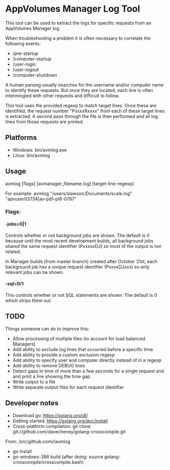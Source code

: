 # AppVolumes Manager Log Tool

This tool can be used to extract the logs for specific requests from an AppVolumes Manager log.

When troubleshooting a problem it is often necessary to correlate the following events:

* /pre-startup
* /computer-startup
* /user-login
* /user-logout
* /computer-shutdown

A human parsing usually searches for the username and/or computer name to identify these requests.
But once they are located, each line is often intermingled with other requests and difficult to follow.

This tool uses the provided regexp to match target lines. 
Once these are identified, the request number "PxxxxRxxxx" from each of these target lines is extracted.
A second pass through the file is then performed and all log lines from those requests are printed.


## Platforms

- Windows: bin/avmlog.exe
- Linux: bin/avmlog


## Usage

avmlog [flags] [avmanager_filename.log] [target-line-regexp]

For example:
avmlog "/users/slawson/Documents/scale.log" "apvuser03734|av-pd1-pl8-0787"

### Flags:

#### -jobs=0|1

Controls whether or not background jobs are shown. 
The default is 0 because until the most recent development builds, 
all background jobs shared the same request identifier (PxxxxxDJ) so most of the output is not related.

In Manager builds (from master branch) created after October 21st, 
each background job has a unique request identifier (PxxxxDJxxx) so only relevant jobs can be shown. 

#### -sql=0/1

This controls whether or not SQL statements are shown. The default is 0 which strips them out.

## TODO

Things someone can do to improve this:

- Allow processing of multiple files (to account for load balanced Managers)
- Add ability to exclude log lines that occurred before a specific time
- Add ability to provide a custom exclusion regexp
- Add ability to specify user and computer directly instead of in a regexp
- Add ability to remove DEBUG lines
- Detect gaps in time of more than a few seconds for a single request and and print a line showing the time gap
- Write output to a file
- Write separate output files for each request identifier


## Developer notes

- Download go: https://golang.org/dl/
- Getting started: https://golang.org/doc/install
- Cross-platform compilation: git clone git://github.com/davecheney/golang-crosscompile.git

From: <workspace>/src/github.com/<your-account>/avmlog
- go install
- go-windows-386 build  (after doing: source golang-crosscompile/crosscompile.bash)